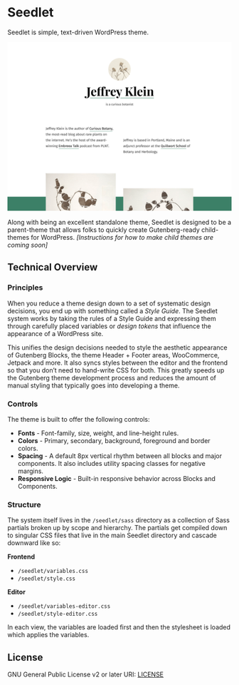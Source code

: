 # Seedlet

Seedlet is simple, text-driven WordPress theme.

![](https://github.com/Automattic/themes/raw/master/seedlet/screenshot.png)

Along with being an excellent standalone theme, Seedlet is designed to be a parent-theme that allows folks to quickly create Gutenberg-ready child-themes for WordPress. *[Instructions for how to make child themes are coming soon]*

## Technical Overview

### Principles

When you reduce a theme design down to a set of systematic design decisions, you end up with something called a _Style Guide_. The Seedlet system works by taking the rules of a Style Guide and expressing them through carefully placed variables or _design tokens_ that influence the appearance of a WordPress site. 

This unifies the design decisions needed to style the aesthetic appearance of Gutenberg Blocks, the theme Header + Footer areas, WooCommerce, Jetpack and more. It also syncs styles between the editor and the frontend so that you don’t need to hand-write CSS for both. This greatly speeds up the Gutenberg theme development process and reduces the amount of manual styling that typically goes into developing a theme. 

### Controls

The theme is built to offer the following controls: 

- **Fonts** - Font-family, size, weight, and line-height rules. 
- **Colors** - Primary, secondary, background, foreground and border colors. 
- **Spacing** - A default 8px vertical rhythm between all blocks and major components. It also includes utility spacing classes for negative margins.
- **Responsive Logic** - Built-in responsive behavior across Blocks and Components.

### Structure

The system itself lives in the `/seedlet/sass` directory as a collection of Sass partials broken up by scope and hierarchy. The partials get compiled down to singular CSS files that live in the main Seedlet directory and cascade downward like so:

**Frontend** 
- `/seedlet/variables.css`
- `/seedlet/style.css`

**Editor** 
- `/seedlet/variables-editor.css`
- `/seedlet/style-editor.css`

In each view, the variables are loaded first and then the stylesheet is loaded which applies the variables.

## License

GNU General Public License v2 or later
URI: [LICENSE](https://github.com/Automattic/themes/blob/master/seedlet/LICENSE)
